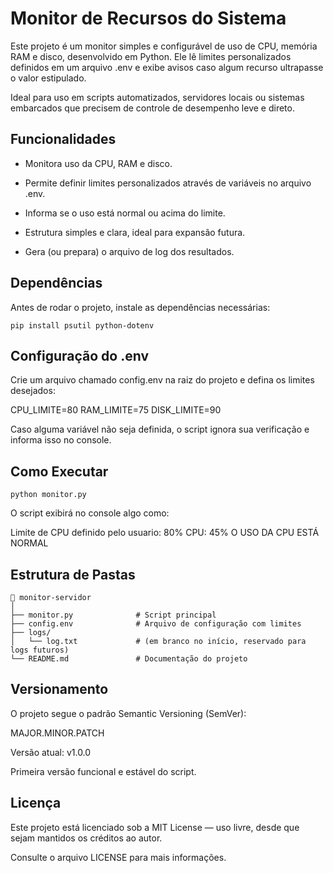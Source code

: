 # Monitor de Recursos do Sistema

Este projeto é um monitor simples e configurável de uso de CPU, memória RAM e disco, desenvolvido em Python.
Ele lê limites personalizados definidos em um arquivo .env e exibe avisos caso algum recurso ultrapasse o valor estipulado.

Ideal para uso em scripts automatizados, servidores locais ou sistemas embarcados que precisem de controle de desempenho leve e direto.

## Funcionalidades

- Monitora uso da CPU, RAM e disco.

- Permite definir limites personalizados através de variáveis no arquivo .env.

- Informa se o uso está normal ou acima do limite.

- Estrutura simples e clara, ideal para expansão futura.

 - Gera (ou prepara) o arquivo de log dos resultados.

## Dependências

Antes de rodar o projeto, instale as dependências necessárias:

`pip install psutil python-dotenv`

## Configuração do .env

Crie um arquivo chamado config.env na raiz do projeto e defina os limites desejados:

CPU_LIMITE=80
RAM_LIMITE=75
DISK_LIMITE=90

Caso alguma variável não seja definida, o script ignora sua verificação e informa isso no console.

## Como Executar

`python monitor.py`

O script exibirá no console algo como:

Limite de CPU definido pelo usuario: 80%
CPU: 45%
O USO DA CPU ESTÁ NORMAL

## Estrutura de Pastas
```
📁 monitor-servidor
│
├── monitor.py              # Script principal
├── config.env              # Arquivo de configuração com limites
├── logs/
│   └── log.txt             # (em branco no início, reservado para logs futuros)
└── README.md               # Documentação do projeto
```

## Versionamento

O projeto segue o padrão Semantic Versioning (SemVer):

MAJOR.MINOR.PATCH

Versão atual: v1.0.0

Primeira versão funcional e estável do script.

## Licença

Este projeto está licenciado sob a MIT License — uso livre, desde que sejam mantidos os créditos ao autor.

Consulte o arquivo LICENSE
 para mais informações.
